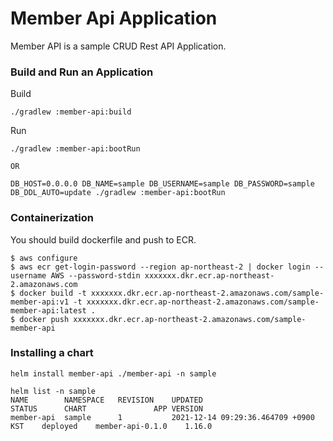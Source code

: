 #  Member Api Application
Member API is a sample CRUD Rest API Application.

### Build and Run an Application
Build
```shell
./gradlew :member-api:build
```
Run
```shell
./gradlew :member-api:bootRun

OR

DB_HOST=0.0.0.0 DB_NAME=sample DB_USERNAME=sample DB_PASSWORD=sample DB_DDL_AUTO=update ./gradlew :member-api:bootRun
```

### Containerization
You should build dockerfile and push to ECR.
```
$ aws configure
$ aws ecr get-login-password --region ap-northeast-2 | docker login --username AWS --password-stdin xxxxxxx.dkr.ecr.ap-northeast-2.amazonaws.com
$ docker build -t xxxxxxx.dkr.ecr.ap-northeast-2.amazonaws.com/sample-member-api:v1 -t xxxxxxx.dkr.ecr.ap-northeast-2.amazonaws.com/sample-member-api:latest .
$ docker push xxxxxxx.dkr.ecr.ap-northeast-2.amazonaws.com/sample-member-api
```

### Installing a chart
```shell
helm install member-api ./member-api -n sample

helm list -n sample
NAME      	NAMESPACE	REVISION	UPDATED                             	STATUS  	CHART           	APP VERSION
member-api	sample   	1       	2021-12-14 09:29:36.464709 +0900 KST	deployed	member-api-0.1.0	1.16.0
```
